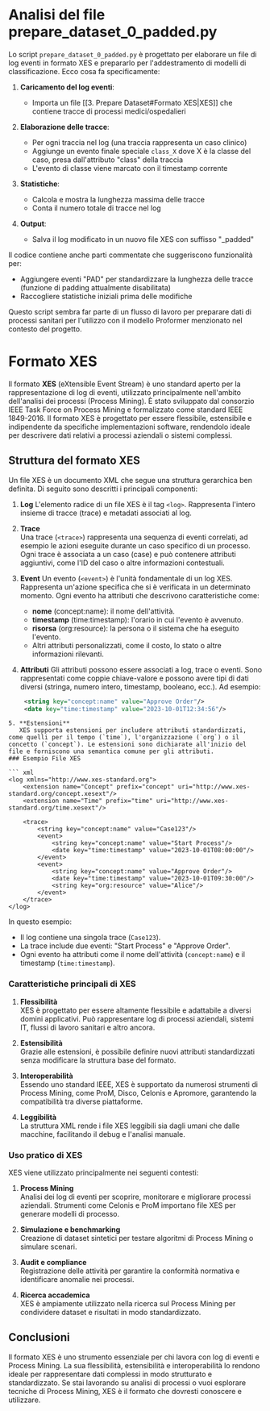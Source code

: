 # Analisi del file prepare_dataset_0_padded.py

Lo script `prepare_dataset_0_padded.py` è progettato per elaborare un file di log eventi in formato XES e prepararlo per l'addestramento di modelli di classificazione. Ecco cosa fa specificamente:

1. **Caricamento del log eventi**: 
   - Importa un file [[3. Prepare Dataset#Formato XES|XES]] che contiene tracce di processi medici/ospedalieri

2. **Elaborazione delle tracce**:
   - Per ogni traccia nel log (una traccia rappresenta un caso clinico)
   - Aggiunge un evento finale speciale `class_X` dove X è la classe del caso, presa dall'attributo "class" della traccia
   - L'evento di classe viene marcato con il timestamp corrente

3. **Statistiche**:
   - Calcola e mostra la lunghezza massima delle tracce
   - Conta il numero totale di tracce nel log

4. **Output**:
   - Salva il log modificato in un nuovo file XES con suffisso "_padded"

Il codice contiene anche parti commentate che suggeriscono funzionalità per:
- Aggiungere eventi "PAD" per standardizzare la lunghezza delle tracce (funzione di padding attualmente disabilitata)
- Raccogliere statistiche iniziali prima delle modifiche

Questo script sembra far parte di un flusso di lavoro per preparare dati di processi sanitari per l'utilizzo con il modello Proformer menzionato nel contesto del progetto.

# Formato XES
Il formato **XES** (eXtensible Event Stream) è uno standard aperto per la rappresentazione di log di eventi, utilizzato principalmente nell'ambito dell'analisi dei processi (Process Mining). È stato sviluppato dal consorzio IEEE Task Force on Process Mining e formalizzato come standard IEEE 1849-2016. Il formato XES è progettato per essere flessibile, estensibile e indipendente da specifiche implementazioni software, rendendolo ideale per descrivere dati relativi a processi aziendali o sistemi complessi.

## Struttura del formato XES

Un file XES è un documento XML che segue una struttura gerarchica ben definita. Di seguito sono descritti i principali componenti:

1. **Log**
   L'elemento radice di un file XES è il tag `<log>`. Rappresenta l'intero insieme di tracce (trace) e metadati associati al log.    
   
2. **Trace**  
   Una trace (`<trace>`) rappresenta una sequenza di eventi correlati, ad esempio le azioni eseguite durante un caso specifico di un processo. Ogni trace è associata a un caso (case) e può contenere attributi aggiuntivi, come l'ID del caso o altre informazioni contestuali.
   
3. **Event**
   Un evento (`<event>`) è l'unità fondamentale di un log XES. Rappresenta un'azione specifica che si è verificata in un determinato momento. Ogni evento ha attributi che descrivono caratteristiche come:
	- **nome** (concept:name): il nome dell'attività.
    - **timestamp** (time:timestamp): l'orario in cui l'evento è avvenuto.
    - **risorsa** (org:resource): la persona o il sistema che ha eseguito l'evento.
    - Altri attributi personalizzati, come il costo, lo stato o altre informazioni rilevanti.
      
4. **Attributi**
   Gli attributi possono essere associati a log, trace o eventi. Sono rappresentati come coppie chiave-valore e possono avere tipi di dati diversi (stringa, numero intero, timestamp, booleano, ecc.). Ad esempio:
   ```xml
	<string key="concept:name" value="Approve Order"/>
	<date key="time:timestamp" value="2023-10-01T12:34:56"/>
```
5. **Estensioni**
   XES supporta estensioni per includere attributi standardizzati, come quelli per il tempo (`time`), l'organizzazione (`org`) o il concetto (`concept`). Le estensioni sono dichiarate all'inizio del file e forniscono una semantica comune per gli attributi.
### Esempio File XES

``` xml
<log xmlns="http://www.xes-standard.org">
    <extension name="Concept" prefix="concept" uri="http://www.xes-standard.org/concept.xesext"/>
    <extension name="Time" prefix="time" uri="http://www.xes-standard.org/time.xesext"/>

    <trace>
        <string key="concept:name" value="Case123"/>
        <event>
            <string key="concept:name" value="Start Process"/>
            <date key="time:timestamp" value="2023-10-01T08:00:00"/>
        </event>
        <event>
            <string key="concept:name" value="Approve Order"/>
            <date key="time:timestamp" value="2023-10-01T09:30:00"/>
            <string key="org:resource" value="Alice"/>
        </event>
    </trace>
</log>
```
In questo esempio:
- Il log contiene una singola trace (`Case123`).
- La trace include due eventi: "Start Process" e "Approve Order".
- Ogni evento ha attributi come il nome dell'attività (`concept:name`) e il timestamp (`time:timestamp`).

### Caratteristiche principali di XES

1. **Flessibilità**  
    XES è progettato per essere altamente flessibile e adattabile a diversi domini applicativi. Può rappresentare log di processi aziendali, sistemi IT, flussi di lavoro sanitari e altro ancora.
    
2. **Estensibilità**  
    Grazie alle estensioni, è possibile definire nuovi attributi standardizzati senza modificare la struttura base del formato.
    
3. **Interoperabilità**  
    Essendo uno standard IEEE, XES è supportato da numerosi strumenti di Process Mining, come ProM, Disco, Celonis e Apromore, garantendo la compatibilità tra diverse piattaforme.
    
4. **Leggibilità**  
    La struttura XML rende i file XES leggibili sia dagli umani che dalle macchine, facilitando il debug e l'analisi manuale.

### **Uso pratico di XES**

XES viene utilizzato principalmente nei seguenti contesti:

1. **Process Mining**  
    Analisi dei log di eventi per scoprire, monitorare e migliorare processi aziendali. Strumenti come Celonis e ProM importano file XES per generare modelli di processo.
    
2. **Simulazione e benchmarking**  
    Creazione di dataset sintetici per testare algoritmi di Process Mining o simulare scenari.
    
3. **Audit e compliance**  
    Registrazione delle attività per garantire la conformità normativa e identificare anomalie nei processi.
    
4. **Ricerca accademica**  
    XES è ampiamente utilizzato nella ricerca sul Process Mining per condividere dataset e risultati in modo standardizzato.

## Conclusioni

Il formato XES è uno strumento essenziale per chi lavora con log di eventi e Process Mining. La sua flessibilità, estensibilità e interoperabilità lo rendono ideale per rappresentare dati complessi in modo strutturato e standardizzato. Se stai lavorando su analisi di processi o vuoi esplorare tecniche di Process Mining, XES è il formato che dovresti conoscere e utilizzare.
